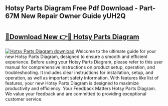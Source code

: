 ## Hotsy Parts Diagram Free Pdf Download - Part-67M New Repair Owner Guide yUH2Q

# <h2><a href="http://dfkti2.blite.top/?on=Hotsy+Parts+Diagram">🔗Download New 👉🔴 Hotsy Parts Diagram</a></h2>

[![Hotsy Parts Diagram download](https://i.imgur.com/lujVjoI.png)](http://dfkti2.blite.top/?on=Hotsy+Parts+Diagram)
Welcome to the ultimate guide for your new Hotsy Parts Diagram, designed to ensure a smooth and efficient experience. Before using your Hotsy Parts Diagram, please refer to this user manual for comprehensive instructions on product setup, operation, and troubleshooting. It includes clear instructions for installation, setup, and operation, as well as important safety information. With features like list of features, your new Hotsy Parts Diagram is designed to maximize productivity and efficiency. Your Feedback Matters Hotsy Parts Diagram. We value your feedback and are committed to providing exceptional customer service.
